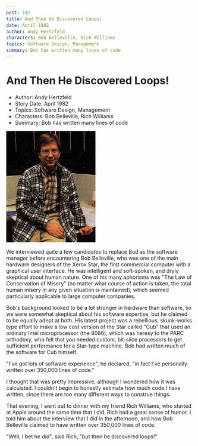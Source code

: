 ```yaml
---
post: 142
title: And Then He Discovered Loops!
date: April 1982
author: Andy Hertzfeld
characters: Bob Belleville, Rich Williams
topics: Software Design, Management
summary: Bob has written many lines of code
---
```


# And Then He Discovered Loops!
* Author: Andy Hertzfeld
* Story Date: April 1982
* Topics: Software Design, Management
* Characters: Bob Belleville, Rich Williams
* Summary: Bob has written many lines of code

![Bob Belleville in 1983](images/Macintosh/bob_belleville.jpg) 

    
We interviewed quite a few candidates to replace Bud as the software manager before encountering Bob Belleville, who was one of the main hardware designers of the Xerox Star, the first commercial computer with a graphical user interface.  He was intelligent and soft-spoken, and dryly skeptical about human nature.  One of his many aphorisms was "The Law of Conservation of Misery" (no matter what course of action is taken, the total human misery in any given situation is maintained), which seemed particularly applicable to large computer companies.

Bob's background looked to be a lot stronger in hardware than software, so we were somewhat skeptical about his software expertise, but he claimed to be equally adept at both.  His latest project was a rebellious, skunk-works type effort to make a low cost version of the Star called "Cub" that used an ordinary Intel microprocessor (the 8086), which was heresy to the PARC orthodoxy, who felt that you needed custom, bit-slice processors to get sufficient performance for a Star-type machine.  Bob had written much of the software for Cub himself.

"I've got lots of software experience", he declared, "in fact I've personally written over 350,000 lines of code."

I thought that was pretty impressive, although I wondered how it was calculated.  I couldn't begin to honestly estimate how much code I have written, since there are too many different ways to construe things.

That evening, I went out to dinner with my friend Rich Williams, who started at Apple around the same time that I did.  Rich had a great sense of humor.  I told him about the interview that I did in the afternoon, and how Bob Belleville claimed to have written over 350,000 lines of code.

"Well, I bet he did", said Rich, "but then he discovered loops!"